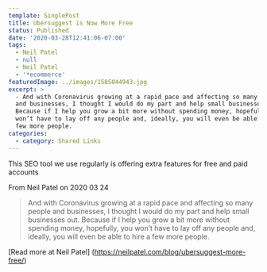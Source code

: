 ```yaml
---
template: SinglePost
title: Ubersuggest is Now More Free
status: Published
date: '2020-03-28T12:41:06-07:00'
tags:
  - Neil Patel
  - null
  - Neil Patel
  - '*ecommerce'
featuredImage: ../images/1585044943.jpg
excerpt: >
  - And with Coronavirus growing at a rapid pace and affecting so many people
  and businesses, I thought I would do my part and help small businesses out.
  Because if I help you grow a bit more without spending money, hopefully, you
  won’t have to lay off any people and, ideally, you will even be able to hire a
  few more people.
categories:
  - category: Shared Links
---
```

This SEO tool we use regularly is offering extra features for free and paid accounts

From Neil Patel on 2020 03 24
> And with Coronavirus growing at a rapid pace and affecting so many people and businesses, I thought I would do my part and help small businesses out.
Because if I help you grow a bit more without spending money, hopefully, you won’t have to lay off any people and, ideally, you will even be able to hire a few more people.

[Read more at Neil Patel] (https://neilpatel.com/blog/ubersuggest-more-free/)
